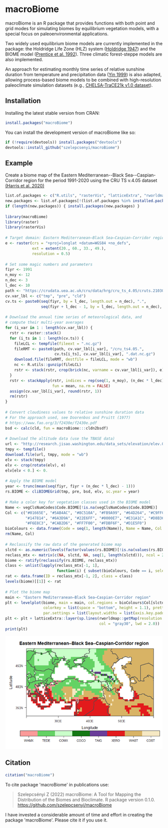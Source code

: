 # macroBiome

macroBiome is an R package that provides functions with both point and grid modes for simulating biomes by equilibrium vegetation models, with a special focus on paleoenvironmental applications.

Two widely used equilibrium biome models are currently implemented in the package: the Holdridge Life Zone (HLZ) system ([Holdridge 1947](https://doi.org/10.1126/science.105.2727.367)) and the BIOME model ([Prentice et al. 1992](https://doi.org/10.2307/2845499)). Three climatic forest-steppe models are also implemented.

An approach for estimating monthly time series of relative sunshine duration from temperature and precipitation data ([Yin 1999](https://doi.org/10.1007/s007040050111)) is also adapted, allowing process-based biome models to be combined with high-resolution paleoclimate simulation datasets (e.g., [CHELSA-TraCE21k v1.0 dataset](https://chelsa-climate.org/chelsa-trace21k/)).

## Installation

Installing the latest stable version from CRAN:

``` r
install.packages("macroBiome")
```

You can install the development version of macroBiome like so:

``` r
if (!require(devtools)) install.packages("devtools")
devtools::install_github("szelepcsenyi/macroBiome")
```

## Example

Create a biome map of the Eastern Mediterranean--Black Sea--Caspian-Corridor region for the period 1991-2020 using the CRU TS v.4.05 dataset [(Harris et al. 2020)](https://doi.org/10.1038/s41597-020-0453-3)

``` r
list.of.packages <- c("R.utils", "rasterVis", "latticeExtra", "rworldmap")
new.packages <- list.of.packages[!(list.of.packages %in% installed.packages()[,"Package"])]
if (length(new.packages)) { install.packages(new.packages) }

library(macroBiome)
library(raster)
library(rasterVis)

# Target domain: Eastern Mediterranean–Black Sea–Caspian-Corridor region
e <- raster(crs = "+proj=longlat +datum=WGS84 +no_defs",
            ext = extent(20., 60., 33., 49.),
            resolution = 0.5)

# Set some magic numbers and parameters
fiyr <- 1991
n_moy <- 12
n_dec <- 3
l_dec <- 10
path <- "https://crudata.uea.ac.uk/cru/data/hrg/cru_ts_4.05/cruts.2103051243.v4.05/"
cv.var_lbl <- c("tmp", "pre", "cld")
cv.ts <- paste0(seq(fiyr, by = l_dec, length.out = n_dec), ".",
                seq(fiyr + l_dec - 1, by = l_dec, length.out = n_dec), ".")

# Download the annual time series of meteorological data, and
# compute their multi-year averages
for (i_var in 1 : length(cv.var_lbl)) {
  rstr <- raster::stack()
  for (i_ts in 1 : length(cv.ts)) {
    fileLCL <- tempfile(fileext = ".nc.gz")
    fileRMT <- paste0(path, cv.var_lbl[i_var], "/cru_ts4.05.",
                      cv.ts[i_ts], cv.var_lbl[i_var], ".dat.nc.gz")
    download.file(fileRMT, destfile = fileLCL, mode = "wb")
    nc <- R.utils::gunzip(fileLCL)
    rstr <- stack(rstr, crop(brick(nc, varname = cv.var_lbl[i_var]), e))
  }
  rstr <- stackApply(rstr, indices = rep(seq(1, n_moy), (n_dec * l_dec)),
                     fun = mean, na.rm = FALSE)
  assign(cv.var_lbl[i_var], round(rstr, 1))
  rm(rstr)
}

# Convert cloudiness values to relative sunshine duration data
# For the approach used, see Doorenbos and Pruitt (1977)
# https://www.fao.org/3/f2430e/f2430e.pdf
bsd <- calc(cld, fun = macroBiome:::cldn2bsdf)

# Download the altitude data (use the TBASE data)
url <- "http://research.jisao.washington.edu/data_sets/elevation/elev.0.5-deg.nc"
tmpy <- tempfile()
download.file(url, tmpy, mode = "wb")
elv <- stack(tmpy)
elv <- crop(rotate(elv), e)
elv[elv < 0.] <- 0.

# Apply the BIOME model
year <- trunc(mean(seq(fiyr, fiyr + (n_dec * l_dec) - 1)))
rs.BIOME <- cliBIOMEGrid(tmp, pre, bsd, elv, sc.year = year)

# Make a color key for vegetation classes used in the BIOME model
Name <- vegClsNumCodes$Code.BIOME[!is.na(vegClsNumCodes$Code.BIOME)]
Col <- c("#01665E", "#5AB4AC", "#8C510A", "#FB9A99", "#64D264", "#C9FFC9",
         "#147814", "#6A3D9A", "#22E6FF", "#0000E7", "#E31A1C", "#D8B365",
         "#F6E8C3", "#CAB2D6", "#FF7F00", "#FDBF6F", "#D1E5F0")
bioColours <- data.frame(Code = seq(1, length(Name)), Name = Name, Col = Col)
rm(Name, Col)

# Reclassify the raw data of the generated biome map
slctd <- as.numeric(levels(factor(values(rs.BIOME)[!is.na(values(rs.BIOME))])))
reclass_mtx <- matrix(c(NA, slctd, NA, seq(1, length(slctd))), ncol = 2)
biome <- ratify(reclassify(rs.BIOME, reclass_mtx))
class <- unlist(lapply(reclass_mtx[-1, 1],
                       function(i) { subset(bioColours, Code == i, select = Name)}))
rat <- data.frame(ID = reclass_mtx[-1, 2], class = class)
levels(biome)[[1]] <- rat

# Plot the biome map
main <- "Eastern Mediterranean–Black Sea–Caspian-Corridor region"
plt <- levelplot(biome, main = main, col.regions = bioColours$Col[slctd],
                 colorkey = list(space = "bottom", height = 1.1), pretty = T,
                 par.settings = list(layout.widths = list(axis.key.padding = 4)))
plt <- plt + latticeExtra::layer(sp.lines(rworldmap::getMap(resolution = 'low'),
                                          col = "gray30", lwd = 2.0))
print(plt)
```

![](man/figures/README-example-1.png)

## Citation

``` r
citation("macroBiome")
```

To cite package 'macroBiome' in publications use:

> Szelepcsényi Z (2022) macroBiome: A Tool for Mapping the Distribution of the Biomes and Bioclimate. R package version 0.1.0. <https://github.com/szelepcsenyi/macroBiome>

I have invested a considerable amount of time and effort in creating the package 'macroBiome'. Please cite it if you use it.
